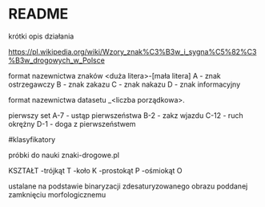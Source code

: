 # README

krótki opis działania

https://pl.wikipedia.org/wiki/Wzory_znak%C3%B3w_i_sygna%C5%82%C3%B3w_drogowych_w_Polsce

format nazewnictwa znaków
<duża litera>-<liczba naturalna>[mała litera]
A - znak ostrzegawczy
B - znak zakazu
C - znak nakazu
D - znak informacyjny

format nazewnictwa datasetu
<nazwa znaku>_<liczba porządkowa>.<rozszerzenie pliku graficznego>

pierwszy set
A-7 - ustąp pierwszeństwa
B-2 - zakz wjazdu
C-12 - ruch okrężny
D-1 - doga z pierwszeństwem

#klasyfikatory

próbki do nauki
znaki-drogowe.pl

KSZTAŁT
-trójkąt T
-koło K
-prostokąt P
-ośmiokąt O

ustalane na podstawie binaryzacji zdesaturyzowanego obrazu poddanej zamknięciu morfologicznemu